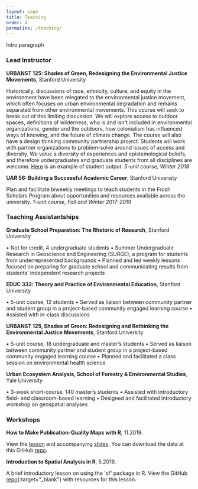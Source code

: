 ```yaml
---
layout: page
title: Teaching
order: 4
permalink: /teaching/
---
```


Intro paragraph

### Lead Instructor

**URBANST 125: Shades of Green, Redesigning the Environmental Justice Movements**, Stanford University

Historically, discussions of race, ethnicity, culture, and equity in the environment have been relegated to the environmental justice movement, which often focuses on urban environmental degradation and remains separated from other environmental movements. This course will seek to break out of this limiting discussion. We will explore access to outdoor spaces, definitions of wilderness, who is and isn't included in environmental organizations, gender and the outdoors, how colonialism has influenced ways of knowing, and the future of climate change. The course will also have a design thinking community partnership project. Students will work with partner organizations to problem-solve around issues of access and diversity. We value a diversity of experiences and epistemological beliefs, and therefore undergraduates and graduate students from all disciplines are welcome. [Here](http://www.leadershipcounsel.org/) is an example of student output. *5-unit course, Winter 2019*

**UAR 56: Building a Successful Academic Career**, Stanford University

Plan and facilitate biweekly meetings to teach students in the Frosh Scholars Program about opportunities and resources available across the university. *1-unit course, Fall and Winter 2017-2019*

### Teaching Assistantships

**Graduate School Preparation: The Rhetoric of Research**, Stanford University

• Not for credit, 4 undergraduate students
• Summer Undergraduate Research in Geoscience and Engineering (SURGE), a program for students from underrepresented backgrounds
• Planned and led weekly lessons focused on preparing for graduate school
and communicating results from students’ independent research projects

**EDUC 332: Theory and Practice of Environmental Education**, Stanford University

• 5-unit course, 12 students
• Served as liaison between community partner and student group in a
project-based community engaged learning course
• Assisted with in-class discussions

**URBANST 125, Shades of Green: Redesigning and Rethinking the Environmental Justice Movements**, Stanford University

• 5-unit course, 18 undergraduate and master’s students
• Served as liaison between community partner and student group in a
project-based community engaged learning course
• Planned and facilitated a class session on environmental health science


**Urban Ecosystem Analysis, School of Forestry & Environmental Studies**, Yale University

• 3-week short-course, 140 master’s students
• Assisted with introductory field- and classroom-based learning
• Designed and facilitated introductory workshop on geospatial analyses


### Workshops

**How to Make Publication-Quality Maps with R**, 11.2019.

View the [lesson](teaching/workshops/publication_quality_maps_R.html) and accompanying [slides](teaching/workshops/publication_quality_maps_R_slides.html). You can download the data at this GitHub [repo](https://github.com/djxgonzalez/workshop-publication-quality-maps-R/tree/master).

**Introduction to Spatial Analysis in R**, 5.2019.

A brief introductory lesson on using the 'sf' package in R. View the GitHub [repo](https://github.com/djxgonzalez/spatial-analysis-r){:target="_blank"} with resources for this lesson.
